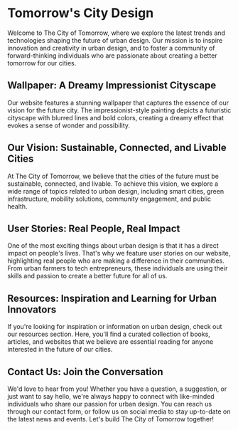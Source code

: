 <!--font:Poppins-->

# Tomorrow's City Design

Welcome to The City of Tomorrow, where we explore the latest trends and technologies shaping the future of urban design. Our mission is to inspire innovation and creativity in urban design, and to foster a community of forward-thinking individuals who are passionate about creating a better tomorrow for our cities.

## Wallpaper: A Dreamy Impressionist Cityscape

Our website features a stunning wallpaper that captures the essence of our vision for the future city. The impressionist-style painting depicts a futuristic cityscape with blurred lines and bold colors, creating a dreamy effect that evokes a sense of wonder and possibility.

## Our Vision: Sustainable, Connected, and Livable Cities

At The City of Tomorrow, we believe that the cities of the future must be sustainable, connected, and livable. To achieve this vision, we explore a wide range of topics related to urban design, including smart cities, green infrastructure, mobility solutions, community engagement, and public health.

## User Stories: Real People, Real Impact

One of the most exciting things about urban design is that it has a direct impact on people's lives. That's why we feature user stories on our website, highlighting real people who are making a difference in their communities. From urban farmers to tech entrepreneurs, these individuals are using their skills and passion to create a better future for all of us.

## Resources: Inspiration and Learning for Urban Innovators

If you're looking for inspiration or information on urban design, check out our resources section. Here, you'll find a curated collection of books, articles, and websites that we believe are essential reading for anyone interested in the future of our cities.

## Contact Us: Join the Conversation

We'd love to hear from you! Whether you have a question, a suggestion, or just want to say hello, we're always happy to connect with like-minded individuals who share our passion for urban design. You can reach us through our contact form, or follow us on social media to stay up-to-date on the latest news and events. Let's build The City of Tomorrow together!

<!--

Write me content for website with wallpaper which alt text is:

"An impressionist-style painting of a futuristic cityscape, with blurred lines and bold colors creating a dreamy effect."

The name/title of the page should not be 1:1 copy of the alt text but rather a real content of the website which is using this wallpaper.

- Use markdown format 
- Start with heading
- Heading should be short and concise
- The content should look like a real website 
- The website should not be about the wallpaper, wallpaper is just a related background
- Heading should be contain work "wallpaper" or "background"
- Include real sections like references, contact, user stories, etc. use things relevant to the page purpose.
- Feel free to use structure like headings, bullets, numbering, blockquotes, paragraphs, horizontal lines, etc.
- You can use formatting like bold or _italic_
- You can include UTF-8 emojis
- Links should be only #hash anchors (and you can refer to the document itself)
- Do not include images


---


# Future City: A Bold Vision for Urban Living

Welcome to Future City, where we explore the latest trends and technologies shaping our urban landscape. Our mission is to inspire innovation and creativity in urban design, and to foster a community of forward-thinking individuals who are passionate about the future of our cities.

## Wallpaper: A Dreamy Impressionist Cityscape

Our website features a stunning wallpaper that captures the essence of our vision for the future city. The impressionist-style painting depicts a futuristic cityscape with blurred lines and bold colors, creating a dreamy effect that evokes a sense of wonder and possibility. We believe that this wallpaper reflects our commitment to pushing the boundaries of what's possible in urban design, and we hope that it inspires you as much as it inspires us.

## Our Vision: Sustainable, Connected, and Livable Cities

At Future City, we believe that the cities of the future must be sustainable, connected, and livable. To achieve this vision, we explore a wide range of topics related to urban design, including:

- Smart cities and the Internet of Things (IoT)
- Green infrastructure and sustainable architecture
- Mobility and transportation solutions
- Community engagement and social inclusion
- Public health and well-being

Through our articles, podcasts, and events, we aim to spark conversations and ideas that will shape the future of our cities.

## User Stories: Real People, Real Impact

One of the most exciting things about urban design is that it has a direct impact on people's lives. That's why we feature user stories on our website, highlighting real people who are making a difference in their communities. From urban farmers to tech entrepreneurs, these individuals are using their skills and passion to create a better future for all of us.

## References: Resources for Inspiration and Learning

If you're looking for inspiration or information on urban design, check out our references section. Here, you'll find a curated collection of books, articles, and websites that we believe are essential reading for anyone interested in the future of our cities.

## Contact Us: Join the Conversation

We'd love to hear from you! Whether you have a question, a suggestion, or just want to say hello, we're always happy to connect with like-minded individuals who share our passion for urban design. You can reach us through our contact form, or follow us on social media to stay up-to-date on the latest news and events. Let's build the future city together!


---


Heading is too long, rewrite whole content.


---


# Exploring the Future of Urban Design

Welcome to our website, where we explore the latest trends and technologies shaping the future of urban design. Our mission is to inspire innovation and creativity in urban design, and to foster a community of forward-thinking individuals who are passionate about the future of our cities.

## Wallpaper: A Dreamy Impressionist Cityscape

Our website features a stunning wallpaper that captures the essence of our vision for the future city. The impressionist-style painting depicts a futuristic cityscape with blurred lines and bold colors, creating a dreamy effect that evokes a sense of wonder and possibility.

## Our Vision: Sustainable, Connected, and Livable Cities

At our website, we believe that the cities of the future must be sustainable, connected, and livable. To achieve this vision, we explore a wide range of topics related to urban design, including smart cities, green infrastructure, mobility solutions, community engagement, and public health.

## User Stories: Real People, Real Impact

One of the most exciting things about urban design is that it has a direct impact on people's lives. That's why we feature user stories on our website, highlighting real people who are making a difference in their communities. From urban farmers to tech entrepreneurs, these individuals are using their skills and passion to create a better future for all of us.

## References: Resources for Inspiration and Learning

If you're looking for inspiration or information on urban design, check out our references section. Here, you'll find a curated collection of books, articles, and websites that we believe are essential reading for anyone interested in the future of our cities.

## Contact Us: Join the Conversation

We'd love to hear from you! Whether you have a question, a suggestion, or just want to say hello, we're always happy to connect with like-minded individuals who share our passion for urban design. You can reach us through our contact form, or follow us on social media to stay up-to-date on the latest news and events. Let's build the future city together!


---


Heading is too long, rewrite whole content.


---


# Urban Futures: Exploring the Next Generation of Cities

Welcome to Urban Futures, where we explore the latest trends and technologies shaping the future of urban design. Our mission is to inspire innovation and creativity in urban design, and to foster a community of forward-thinking individuals who are passionate about the next generation of cities.

## Wallpaper: A Futuristic Impressionist Cityscape

Our website features a stunning wallpaper that captures the essence of our vision for the future city. The impressionist-style painting depicts a futuristic cityscape with blurred lines and bold colors, creating a dreamy effect that evokes a sense of wonder and possibility.

## Our Vision: Sustainable, Connected, and Livable Cities

At Urban Futures, we believe that the cities of the future must be sustainable, connected, and livable. To achieve this vision, we explore a wide range of topics related to urban design, including smart cities, green infrastructure, mobility solutions, community engagement, and public health.

## User Stories: Real People, Real Impact

One of the most exciting things about urban design is that it has a direct impact on people's lives. That's why we feature user stories on our website, highlighting real people who are making a difference in their communities. From urban farmers to tech entrepreneurs, these individuals are using their skills and passion to create a better future for all of us.

## Resources: Inspiration and Learning for Urban Innovators

If you're looking for inspiration or information on urban design, check out our resources section. Here, you'll find a curated collection of books, articles, and websites that we believe are essential reading for anyone interested in the next generation of cities.

## Contact Us: Join the Conversation

We'd love to hear from you! Whether you have a question, a suggestion, or just want to say hello, we're always happy to connect with like-minded individuals who share our passion for urban design. You can reach us through our contact form, or follow us on social media to stay up-to-date on the latest news and events. Let's build the future city together!


---


Heading is too long, rewrite whole content.


---


# The City of Tomorrow: Exploring the Future of Urban Design

Welcome to The City of Tomorrow, where we explore the latest trends and technologies shaping the future of urban design. Our mission is to inspire innovation and creativity in urban design, and to foster a community of forward-thinking individuals who are passionate about creating a better tomorrow for our cities.

## Wallpaper: A Dreamy Impressionist Cityscape

Our website features a stunning wallpaper that captures the essence of our vision for the future city. The impressionist-style painting depicts a futuristic cityscape with blurred lines and bold colors, creating a dreamy effect that evokes a sense of wonder and possibility.

## Our Vision: Sustainable, Connected, and Livable Cities

At The City of Tomorrow, we believe that the cities of the future must be sustainable, connected, and livable. To achieve this vision, we explore a wide range of topics related to urban design, including smart cities, green infrastructure, mobility solutions, community engagement, and public health.

## User Stories: Real People, Real Impact

One of the most exciting things about urban design is that it has a direct impact on people's lives. That's why we feature user stories on our website, highlighting real people who are making a difference in their communities. From urban farmers to tech entrepreneurs, these individuals are using their skills and passion to create a better future for all of us.

## Resources: Inspiration and Learning for Urban Innovators

If you're looking for inspiration or information on urban design, check out our resources section. Here, you'll find a curated collection of books, articles, and websites that we believe are essential reading for anyone interested in the future of our cities.

## Contact Us: Join the Conversation

We'd love to hear from you! Whether you have a question, a suggestion, or just want to say hello, we're always happy to connect with like-minded individuals who share our passion for urban design. You can reach us through our contact form, or follow us on social media to stay up-to-date on the latest news and events. Let's build The City of Tomorrow together!


---


Write me a Google font which is best fitting for the website.

Pick from the list:
- Inter
- Roboto
- Exo 2
- Lato
- Orbitron
- Great Vibes
- IBM Plex Sans
- Futura
- Barlow Condensed
- Playfair Display
- Lobster
- Dancing Script
- Open Sans
- Poppins
- Montserrat
- Alegreya
- Raleway


Write just the font name nothing else.


---


Poppins

-->
